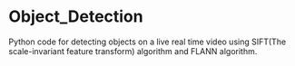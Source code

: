 # Object_Detection
Python code for detecting objects on a live real time video using SIFT(The scale-invariant feature transform) algorithm and FLANN algorithm.
